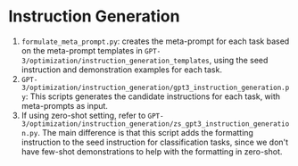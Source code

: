# Instruction Generation

1. `formulate_meta_prompt.py`: creates the meta-prompt for each task based on the meta-prompt templates in `GPT-3/optimization/instruction_generation_templates`, using the seed instruction and demonstration examples for each task.
2. `GPT-3/optimization/instruction_generation/gpt3_instruction_generation.py`: This scripts generates the candidate instructions for each task, with meta-prompts as input.
3. If using zero-shot setting, refer to `GPT-3/optimization/instruction_generation/zs_gpt3_instruction_generation.py`. The main difference is that this script adds the formatting instruction to the seed instruction for classification tasks, since we don't have few-shot demonstrations to help with the formatting in zero-shot.
